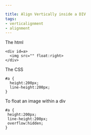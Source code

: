 ```yaml
---

title: Align Vertically inside a DIV
tags: 
- verticalignment
- alignment
---
```



The html

~~~
<div id=a>
  <img src="" float:right>
</div>
~~~

The CSS

~~~
#a {
  height:200px;
  line-height:200px;
}
~~~

To float an image within a div

~~~
#a {
 height:200px;
 line-height:200px;
 overflow:hidden;
}
~~~


